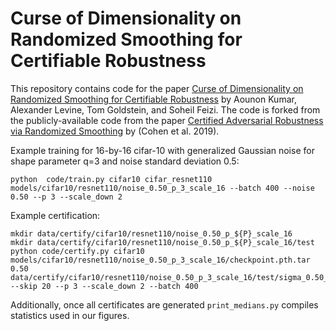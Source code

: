 # Curse of Dimensionality on Randomized Smoothing for Certifiable Robustness

This repository contains code for the paper [Curse of Dimensionality on Randomized Smoothing for Certifiable Robustness](https://arxiv.org/abs/2002.03239) by Aounon Kumar, Alexander Levine, Tom Goldstein, and Soheil Feizi. The code is forked from the publicly-available code from the paper [Certified Adversarial Robustness via Randomized Smoothing](https://arxiv.org/abs/1902.02918) by (Cohen et al. 2019).

Example training for 16-by-16 cifar-10 with generalized Gaussian noise for shape parameter q=3 and noise standard deviation 0.5:
```
python  code/train.py cifar10 cifar_resnet110  models/cifar10/resnet110/noise_0.50_p_3_scale_16 --batch 400 --noise 0.50 --p 3 --scale_down 2

```

Example certification:
```
mkdir data/certify/cifar10/resnet110/noise_0.50_p_${P}_scale_16
mkdir data/certify/cifar10/resnet110/noise_0.50_p_${P}_scale_16/test
python code/certify.py cifar10 models/cifar10/resnet110/noise_0.50_p_3_scale_16/checkpoint.pth.tar 0.50 data/certify/cifar10/resnet110/noise_0.50_p_3_scale_16/test/sigma_0.50_p_3_scale_16 --skip 20 --p 3 --scale_down 2 --batch 400

```
Additionally, once all certificates are generated ``print_medians.py`` compiles statistics used in our figures.
